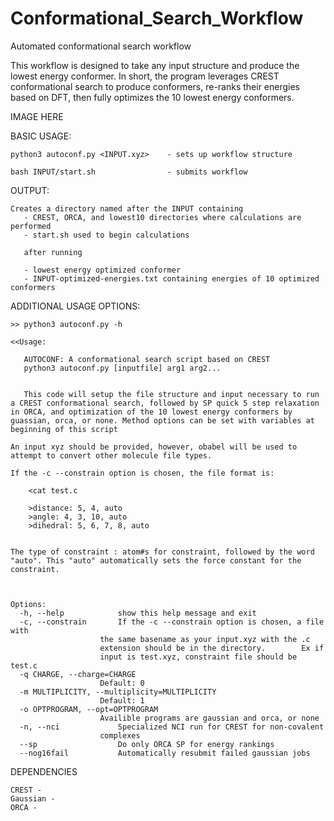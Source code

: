 # Conformational_Search_Workflow
Automated conformational search workflow

This workflow is designed to take any input structure and produce the lowest energy conformer. 
In short, the program leverages CREST conformational search to produce conformers, re-ranks their energies based on DFT, then fully optimizes the 10 lowest energy conformers. 

IMAGE HERE


BASIC USAGE:

    python3 autoconf.py <INPUT.xyz>    - sets up workflow structure
    
    bash INPUT/start.sh                - submits workflow
    
    
OUTPUT:

    Creates a directory named after the INPUT containing 
       - CREST, ORCA, and lowest10 directories where calculations are performed
       - start.sh used to begin calculations
       
       after running
       
       - lowest energy optimized conformer
       - INPUT-optimized-energies.txt containing energies of 10 optimized conformers
    
    
ADDITIONAL USAGE OPTIONS:

    >> python3 autoconf.py -h
    
    <<Usage:

       AUTOCONF: A conformational search script based on CREST
       python3 autoconf.py [inputfile] arg1 arg2...


       This code will setup the file structure and input necessary to run a CREST conformational search, followed by SP quick 5 step relaxation in ORCA, and optimization of the 10 lowest energy conformers by guassian, orca, or none. Method options can be set with variables at beginning of this script

    An input xyz should be provided, however, obabel will be used to attempt to convert other molecule file types.

    If the -c --constrain option is chosen, the file format is:

        <cat test.c

        >distance: 5, 4, auto
        >angle: 4, 3, 10, auto
        >dihedral: 5, 6, 7, 8, auto


    The type of constraint : atom#s for constraint, followed by the word "auto". This "auto" automatically sets the force constant for the constraint.



    Options:
      -h, --help            show this help message and exit
      -c, --constrain       If the -c --constrain option is chosen, a file with
                        the same basename as your input.xyz with the .c
                        extension should be in the directory.        Ex if
                        input is test.xyz, constraint file should be test.c
      -q CHARGE, --charge=CHARGE
                        Default: 0
      -m MULTIPLICITY, --multiplicity=MULTIPLICITY
                        Default: 1
      -o OPTPROGRAM, --opt=OPTPROGRAM
                        Availible programs are gaussian and orca, or none
      -n, --nci             Specialized NCI run for CREST for non-covalent
                        complexes
      --sp                  Do only ORCA SP for energy rankings
      --nog16fail           Automatically resubmit failed gaussian jobs



DEPENDENCIES

    CREST - 
    Gaussian - 
    ORCA - 
    

    
    
    

       
